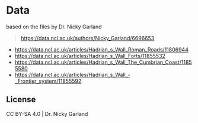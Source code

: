 # Data

based on the files by Dr. Nicky Garland

> https://data.ncl.ac.uk/authors/Nicky_Garland/6696653

* https://data.ncl.ac.uk/articles/Hadrian_s_Wall_Roman_Roads/11806944
* https://data.ncl.ac.uk/articles/Hadrian_s_Wall_Forts/11855532
* https://data.ncl.ac.uk/articles/Hadrian_s_Wall_The_Cumbrian_Coast/11855580
* https://data.ncl.ac.uk/articles/Hadrian_s_Wall_-_Frontier_system/11855592

## License

CC BY-SA 4.0 | Dr. Nicky Garland
